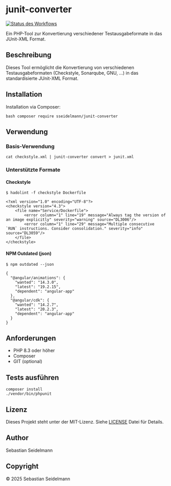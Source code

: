 # junit-converter

[![Status des Workflows](https://img.shields.io/github/actions/workflow/status/sseidelmann/junit-converter/main.yml?branch=main)](https://github.com/sseidelmann/junit-converter/actions)

Ein PHP-Tool zur Konvertierung verschiedener Testausgabeformate in das JUnit-XML Format.

## Beschreibung

Dieses Tool ermöglicht die Konvertierung von verschiedenen Testausgabeformaten (Checkstyle, Sonarqube, GNU, ...) in das standardisierte JUnit-XML Format.

## Installation

Installation via Composer:
```
bash composer require sseidelmann/junit-converter
``` 

## Verwendung

### Basis-Verwendung
```
cat checkstyle.xml | junit-converter convert > junit.xml
``` 

### Unterstützte Formate

#### Checkstyle
```
$ hadolint -f checkstyle Dockerfile

<?xml version="1.0" encoding="UTF-8"?>
<checkstyle version="4.3">
    <file name="Service/Dockerfile">
        <error column="1" line="19" message="Always tag the version of an image explicitly" severity="warning" source="DL3006"/>
        <error column="1" line="29" message="Multiple consecutive `RUN` instructions. Consider consolidation." severity="info" source="DL3059"/>
    </file>
</checkstyle>
```

#### NPM Outdated (json)
```
$ npm outdated --json

{
  "@angular/animations": {
    "wanted": "14.3.0",
    "latest": "19.2.15",
    "dependent": "angular-app"
  },
  "@angular/cdk": {
    "wanted": "14.2.7",
    "latest": "20.2.3",
    "dependent": "angular-app"
  }
}
```

## Anforderungen

- PHP 8.3 oder höher
- Composer
- GIT (optional)

## Tests ausführen
```
composer install
./vendor/bin/phpunit
``` 

## Lizenz

Dieses Projekt steht unter der MIT-Lizenz. Siehe [LICENSE](LICENSE) Datei für Details.

## Author

Sebastian Seidelmann

## Copyright

© 2025 Sebastian Seidelmann
